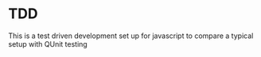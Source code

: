 # TDD
This is a test driven development set up for javascript to compare a typical setup with QUnit testing
